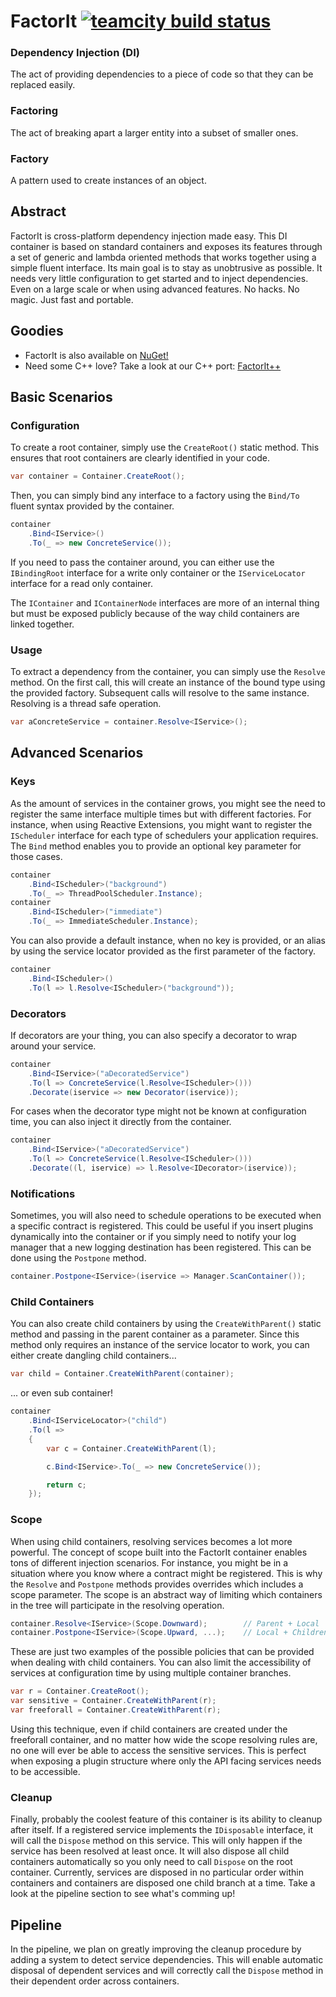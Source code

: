 FactorIt [![teamcity build status][teamcity-status]][teamcity-build]
========

### Dependency Injection (DI)
The act of providing dependencies to a piece of code so that they can be replaced easily.

### Factoring
The act of breaking apart a larger entity into a subset of smaller ones.

### Factory
A pattern used to create instances of an object.

Abstract
--------

FactorIt is cross-platform dependency injection made easy. This DI container is based on standard containers and exposes its features through a set of generic and lambda oriented methods that works together using a simple fluent interface. Its main goal is to stay as unobtrusive as possible. It needs very little configuration to get started and to inject dependencies. Even on a large scale or when using advanced features. No hacks. No magic. Just fast and portable.


Goodies
-------

- FactorIt is also available on [NuGet!](https://www.nuget.org/packages/FactorIt/ "Click here to see the latest NuGet package")
- Need some C++ love? Take a look at our C++ port: [FactorIt++](https://github.com/FurryBuilder/FactorItpp)

Basic Scenarios
-------------------

### Configuration
To create a root container, simply use the `CreateRoot()` static method. This ensures that root containers are clearly identified in your code.

```csharp
var container = Container.CreateRoot();
```

Then, you can simply bind any interface to a factory using the `Bind/To` fluent syntax provided by the container.

```csharp
container
    .Bind<IService>()
    .To(_ => new ConcreteService());
```

If you need to pass the container around, you can either use the `IBindingRoot` interface for a write only container or the `IServiceLocator` interface for a read only container.

The `IContainer` and `IContainerNode` interfaces are more of an internal thing but must be exposed publicly because of the way child containers are linked together.

### Usage

To extract a dependency from the container, you can simply use the `Resolve` method. On the first call, this will create an instance of the bound type using the provided factory. Subsequent calls will resolve to the same instance. Resolving is a thread safe operation.

```csharp
var aConcreteService = container.Resolve<IService>();
```

Advanced Scenarios
----------------------

### Keys
As the amount of services in the container grows, you might see the need to register the same interface multiple times but with different factories. For instance, when using Reactive Extensions, you might want to register the `IScheduler` interface for each type of schedulers your application requires. The `Bind` method enables you to provide an optional key parameter for those cases.

```csharp
container
    .Bind<IScheduler>("background")
    .To(_ => ThreadPoolScheduler.Instance);
container
    .Bind<IScheduler>("immediate")
    .To(_ => ImmediateScheduler.Instance);
```

You can also provide a default instance, when no key is provided, or an alias by using the service locator provided as the first parameter of the factory.

```csharp
container
    .Bind<IScheduler>()
    .To(l => l.Resolve<IScheduler>("background"));
```

### Decorators
If decorators are your thing, you can also specify a decorator to wrap around your service.

```csharp
container
    .Bind<IService>("aDecoratedService")
    .To(l => ConcreteService(l.Resolve<IScheduler>()))
    .Decorate(iservice => new Decorator(iservice));
```

For cases when the decorator type might not be known at configuration time, you can also inject it directly from the container.

```csharp
container
    .Bind<IService>("aDecoratedService")
    .To(l => ConcreteService(l.Resolve<IScheduler>()))
    .Decorate((l, iservice) => l.Resolve<IDecorator>(iservice));
```

### Notifications
Sometimes, you will also need to schedule operations to be executed when a specific contract is registered. This could be useful if you insert plugins dynamically into the container or if you simply need to notify your log manager that a new logging destination has been registered. This can be done using the `Postpone` method.

```csharp
container.Postpone<IService>(iservice => Manager.ScanContainer());
```

### Child Containers
You can also create child containers by using the `CreateWithParent()` static method and passing in the parent container as a parameter. Since this method only requires an instance of the service locator to work, you can either create dangling child containers...

```csharp
var child = Container.CreateWithParent(container);
```

... or even sub container!

```csharp
container
    .Bind<IServiceLocator>("child")
    .To(l =>
    {
        var c = Container.CreateWithParent(l);

        c.Bind<IService>.To(_ => new ConcreteService());

        return c;
    });
```

### Scope
When using child containers, resolving services becomes a lot more powerful. The concept of scope built into the FactorIt container enables tons of different injection scenarios. For instance, you might be in a situation where you know where a contract might be registered. This is why the `Resolve` and `Postpone` methods provides overrides which includes a scope parameter. The scope is an abstract way of limiting which containers in the tree will participate in the resolving operation.

```csharp
container.Resolve<IService>(Scope.Downward);        // Parent + Local
container.Postpone<IService>(Scope.Upward, ...);    // Local + Children
```

These are just two examples of the possible policies that can be provided when dealing with child containers. You can also limit the accessibility of services at configuration time by using multiple container branches.

```csharp
var r = Container.CreateRoot();
var sensitive = Container.CreateWithParent(r);
var freeforall = Container.CreateWithParent(r);
```

Using this technique, even if child containers are created under the freeforall container, and no matter how wide the scope resolving rules are, no one will ever be able to access the sensitive services. This is perfect when exposing a plugin structure where only the API facing services needs to be accessible.

### Cleanup
Finally, probably the coolest feature of this container is its ability to cleanup after itself. If a registered service implements the `IDisposable` interface, it will call the `Dispose` method on this service. This will only happen if the service has been resolved at least once. It will also dispose all child containers automatically so you only need to call `Dispose` on the root container. Currently, services are disposed in no particular order within containers and containers are disposed one child branch at a time. Take a look at the pipeline section to see what's comming up!


Pipeline
--------

In the pipeline, we plan on greatly improving the cleanup procedure by adding a system to detect service dependencies. This will enable automatic disposal of dependent services and will correctly call the `Dispose` method in their dependent order across containers.

[teamcity-status]: http://teamcity.furrybuilder.com/app/rest/builds/buildType:(id:FurryBuilder_FactorIt_Dev)/statusIcon
[teamcity-build]:  http://teamcity.furrybuilder.com/viewType.html?buildTypeId=FurryBuilder_FactorIt_Dev
